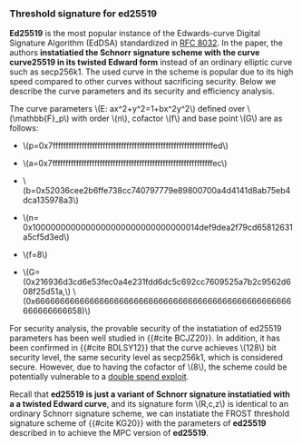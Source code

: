 
### Threshold signature for ed25519

 **Ed25519** is the most popular instance of the Edwards-curve Digital Signature Algorithm (EdDSA) standardized in [RFC 8032](https://datatracker.ietf.org/doc/html/rfc8032).  In the paper, the  authors **instatiatied the Schnorr signature scheme with the curve curve25519 in its twisted Edward form** instead of an ordinary elliptic curve such as secp256k1. The used curve in the scheme is popular due to its high speed compared to other curves without sacrificing security. Below we describe the curve parameters and its security and efficiency analysis.

The curve parameters \\(E: ax^2+y^2=1+bx^2y^2\\) defined over \\(\mathbb{F}_p\\) with order \\(n\\), cofactor \\(f\\) and base point \\(G\\) are as follows:

 - \\(p=0x7fffffffffffffffffffffffffffffffffffffffffffffffffffffffffffffed\\)

 - \\(a=0x7fffffffffffffffffffffffffffffffffffffffffffffffffffffffffffffec\\)

 - \\(b=0x52036cee2b6ffe738cc740797779e89800700a4d4141d8ab75eb4dca135978a3\\)

 - \\(n=	0x1000000000000000000000000000000014def9dea2f79cd65812631a5cf5d3ed\\)

 -  \\(f=8\\)

 - \\(G=(0x216936d3cd6e53fec0a4e231fdd6dc5c692cc7609525a7b2c9562d608f25d51a,\\)
 \\(0x6666666666666666666666666666666666666666666666666666666666666658)\\)
 
 For security analysis, the provable security of the instatiation of ed25519 parameters has been well studied in {{#cite BCJZ20}}. In addition, it has been confirmed in {{#cite BDLSY12}} that the curve achieves \\(128\\) bit security level, the same security level as secp256k1, which is considered secure. However, due to having the cofactor of \\(8\\), the scheme could be potentially vulnerable to a [double spend exploit](./https://www.getmonero.org/2017/05/17/disclosure-of-a-major-bug-in-cryptonote-based-currencies.html).
 
Recall that **ed25519 is just a variant of Schnorr signature instatiatied with a a twisted Edward curve**, and its signature form \\(R,c,z\\) is identical to an ordinary Schnorr signature scheme, we can instatiate the FROST threshold signature scheme of {{#cite KG20}} with the parameters of **ed25519** described in  to achieve the MPC version of **ed25519**.